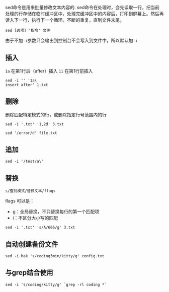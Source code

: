 sed命令是用来批量修改文本内容的. sed命令在处理时，会先读取一行，把当前处理的行存储在临时缓冲区中，处理完缓冲区中的内容后，打印到屏幕上。然后再读入下一行，执行下一个循环。不断的重复，直到文件末尾。

```shell
sed [选项] '指令' 文件
```

由于不加`-i`参数只会输出到控制台不会写入到文件中，所以默认加`-i`

## 插入
`1a` 在第1行后（after）插入
`1i` 在第1行前插入

```shell
sed -i '' '1a\
insert after' 1.txt
```

## 删除

删除匹配特定模式的行，或删除指定行号范围内的行
```shell
sed -i '.txt' '1,2d' 3.txt
```

```shell
sed '/error/d' file.txt
```

## 追加

```shell
sed -i '/test/a\'
```

## 替换

```shell
s/查找模式/替换文本/flags
```
flags 可以是：
- g：全局替换，不只替换每行的第一个匹配项
- i：不区分大小写的匹配

```shell
sed -i '.txt' 's/A/666/g' 3.txt
```

## 自动创建备份文件

```shell
sed -i.bak 's/coding3min/kitty/g' config.txt
```

## 与grep结合使用

```shell
sed -i 's/coding/kitty/g' `grep -rl coding *`
```

